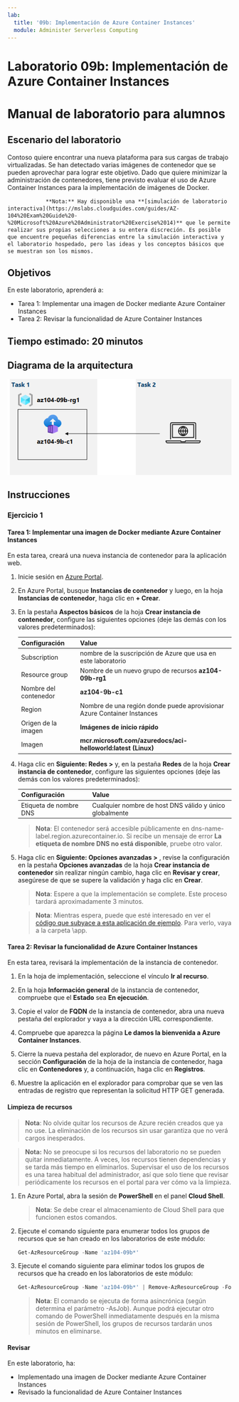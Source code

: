 ```yaml
---
lab:
  title: '09b: Implementación de Azure Container Instances'
  module: Administer Serverless Computing
---
```


# Laboratorio 09b: Implementación de Azure Container Instances
# Manual de laboratorio para alumnos

## Escenario del laboratorio

Contoso quiere encontrar una nueva plataforma para sus cargas de trabajo virtualizadas. Se han detectado varias imágenes de contenedor que se pueden aprovechar para lograr este objetivo. Dado que quiere minimizar la administración de contenedores, tiene previsto evaluar el uso de Azure Container Instances para la implementación de imágenes de Docker.

                **Nota:** Hay disponible una **[simulación de laboratorio interactiva](https://mslabs.cloudguides.com/guides/AZ-104%20Exam%20Guide%20-%20Microsoft%20Azure%20Administrator%20Exercise%2014)** que le permite realizar sus propias selecciones a su entera discreción. Es posible que encuentre pequeñas diferencias entre la simulación interactiva y el laboratorio hospedado, pero las ideas y los conceptos básicos que se muestran son los mismos. 

## Objetivos

En este laboratorio, aprenderá a:

- Tarea 1: Implementar una imagen de Docker mediante Azure Container Instances
- Tarea 2: Revisar la funcionalidad de Azure Container Instances

## Tiempo estimado: 20 minutos

## Diagrama de la arquitectura

![imagen](../media/lab09b.png)

## Instrucciones

### Ejercicio 1

#### Tarea 1: Implementar una imagen de Docker mediante Azure Container Instances

En esta tarea, creará una nueva instancia de contenedor para la aplicación web.

1. Inicie sesión en [Azure Portal](https://portal.azure.com).

1. En Azure Portal, busque **Instancias de contenedor** y luego, en la hoja **Instancias de contenedor**, haga clic en **+ Crear**.

1. En la pestaña **Aspectos básicos** de la hoja **Crear instancia de contenedor**, configure las siguientes opciones (deje las demás con los valores predeterminados):

    | Configuración | Value |
    | ---- | ---- |
    | Subscription | nombre de la suscripción de Azure que usa en este laboratorio |
    | Resource group | Nombre de un nuevo grupo de recursos **az104-09b-rg1** |
    | Nombre del contenedor | **az104-9b-c1** |
    | Region | Nombre de una región donde puede aprovisionar Azure Container Instances |
    | Origen de la imagen | **Imágenes de inicio rápido** |
    | Imagen | **mcr.microsoft.com/azuredocs/aci-helloworld:latest (Linux)** |

1. Haga clic en **Siguiente: Redes >** y, en la pestaña **Redes** de la hoja **Crear instancia de contenedor**, configure las siguientes opciones (deje las demás con los valores predeterminados):

    | Configuración | Value |
    | --- | --- |
    | Etiqueta de nombre DNS | Cualquier nombre de host DNS válido y único globalmente |

    >**Nota**: El contenedor será accesible públicamente en dns-name-label.region.azurecontainer.io. Si recibe un mensaje de error **La etiqueta de nombre DNS no está disponible**, pruebe otro valor.

1. Haga clic en **Siguiente: Opciones avanzadas >** , revise la configuración en la pestaña **Opciones avanzadas** de la hoja **Crear instancia de contenedor** sin realizar ningún cambio, haga clic en **Revisar y crear**, asegúrese de que se supere la validación y haga clic en **Crear**.

    >**Nota**: Espere a que la implementación se complete. Este proceso tardará aproximadamente 3 minutos.

    >**Nota**: Mientras espera, puede que esté interesado en ver el [código que subyace a esta aplicación de ejemplo](https://github.com/Azure-Samples/aci-helloworld). Para verlo, vaya a la carpeta \\app.

#### Tarea 2: Revisar la funcionalidad de Azure Container Instances

En esta tarea, revisará la implementación de la instancia de contenedor.

1. En la hoja de implementación, seleccione el vínculo **Ir al recurso**.

1. En la hoja **Información general** de la instancia de contenedor, compruebe que el **Estado** sea **En ejecución**.

1. Copie el valor de **FQDN** de la instancia de contenedor, abra una nueva pestaña del explorador y vaya a la dirección URL correspondiente.

1. Compruebe que aparezca la página **Le damos la bienvenida a Azure Container Instances**.

1. Cierre la nueva pestaña del explorador, de nuevo en Azure Portal, en la sección **Configuración** de la hoja de la instancia de contenedor, haga clic en **Contenedores** y, a continuación, haga clic en **Registros**.

1. Muestre la aplicación en el explorador para comprobar que se ven las entradas de registro que representan la solicitud HTTP GET generada.

#### Limpieza de recursos

>**Nota**: No olvide quitar los recursos de Azure recién creados que ya no use. La eliminación de los recursos sin usar garantiza que no verá cargos inesperados.

>**Nota:** No se preocupe si los recursos del laboratorio no se pueden quitar inmediatamente. A veces, los recursos tienen dependencias y se tarda más tiempo en eliminarlos. Supervisar el uso de los recursos es una tarea habitual del administrador, así que solo tiene que revisar periódicamente los recursos en el portal para ver cómo va la limpieza. 

1. En Azure Portal, abra la sesión de **PowerShell** en el panel **Cloud Shell**.

    >**Nota**: Se debe crear el almacenamiento de Cloud Shell para que funcionen estos comandos. 

1. Ejecute el comando siguiente para enumerar todos los grupos de recursos que se han creado en los laboratorios de este módulo:

   ```powershell
   Get-AzResourceGroup -Name 'az104-09b*'
   ```

1. Ejecute el comando siguiente para eliminar todos los grupos de recursos que ha creado en los laboratorios de este módulo:

   ```powershell
   Get-AzResourceGroup -Name 'az104-09b*' | Remove-AzResourceGroup -Force -AsJob
   ```

    >**Nota**: El comando se ejecuta de forma asincrónica (según determina el parámetro -AsJob). Aunque podrá ejecutar otro comando de PowerShell inmediatamente después en la misma sesión de PowerShell, los grupos de recursos tardarán unos minutos en eliminarse.

#### Revisar

En este laboratorio, ha:

- Implementado una imagen de Docker mediante Azure Container Instances
- Revisado la funcionalidad de Azure Container Instances
